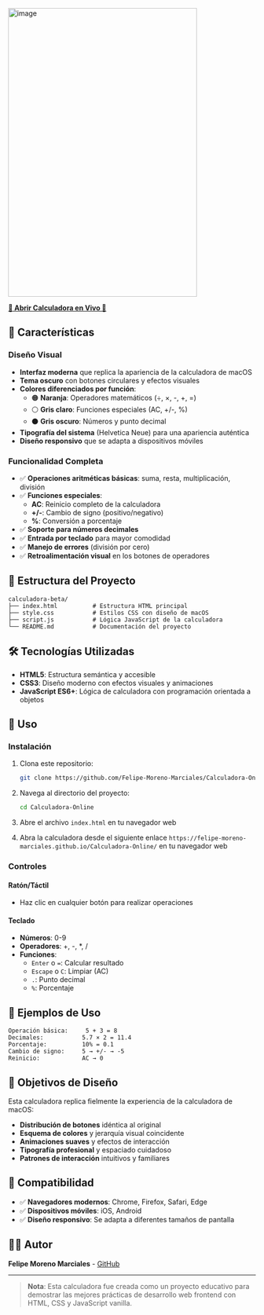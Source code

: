 <img width="384" height="588" alt="image" src="https://github.com/user-attachments/assets/d14a7b85-3f19-41c8-bace-1ea1699e3153" />


[**🚀 Abrir Calculadora en Vivo 🚀**](https://felipe-moreno-marciales.github.io/Calculadora-Online/)


## 🚀 Características

### **Diseño Visual**
- **Interfaz moderna** que replica la apariencia de la calculadora de macOS
- **Tema oscuro** con botones circulares y efectos visuales
- **Colores diferenciados por función**:
  - 🟠 **Naranja**: Operadores matemáticos (÷, ×, -, +, =)
  - ⚪ **Gris claro**: Funciones especiales (AC, +/-, %)
  - ⚫ **Gris oscuro**: Números y punto decimal
- **Tipografía del sistema** (Helvetica Neue) para una apariencia auténtica
- **Diseño responsivo** que se adapta a dispositivos móviles

### **Funcionalidad Completa**
- ✅ **Operaciones aritméticas básicas**: suma, resta, multiplicación, división
- ✅ **Funciones especiales**:
  - **AC**: Reinicio completo de la calculadora
  - **+/-**: Cambio de signo (positivo/negativo)
  - **%**: Conversión a porcentaje
- ✅ **Soporte para números decimales**
- ✅ **Entrada por teclado** para mayor comodidad
- ✅ **Manejo de errores** (división por cero)
- ✅ **Retroalimentación visual** en los botones de operadores

## 📁 Estructura del Proyecto

```
calculadora-beta/
├── index.html          # Estructura HTML principal
├── style.css           # Estilos CSS con diseño de macOS
├── script.js           # Lógica JavaScript de la calculadora
└── README.md           # Documentación del proyecto
```

## 🛠️ Tecnologías Utilizadas

- **HTML5**: Estructura semántica y accesible
- **CSS3**: Diseño moderno con efectos visuales y animaciones
- **JavaScript ES6+**: Lógica de calculadora con programación orientada a objetos

## 🚀 Uso

### Instalación
1. Clona este repositorio:
   ```bash
   git clone https://github.com/Felipe-Moreno-Marciales/Calculadora-Online
   ```
2. Navega al directorio del proyecto:
   ```bash
   cd Calculadora-Online
   ```
3. Abre el archivo `index.html` en tu navegador web

4. Abra la calculadora desde el siguiente enlace `https://felipe-moreno-marciales.github.io/Calculadora-Online/` en tu navegador web

### Controles

#### **Ratón/Táctil**
- Haz clic en cualquier botón para realizar operaciones

#### **Teclado**
- **Números**: 0-9
- **Operadores**: +, -, *, /
- **Funciones**:
  - `Enter` o `=`: Calcular resultado
  - `Escape` o `C`: Limpiar (AC)
  - `.`: Punto decimal
  - `%`: Porcentaje

## 🧪 Ejemplos de Uso

```
Operación básica:     5 + 3 = 8
Decimales:           5.7 × 2 = 11.4
Porcentaje:          10% = 0.1
Cambio de signo:     5 → +/- → -5
Reinicio:            AC → 0
```

## 🎯 Objetivos de Diseño

Esta calculadora replica fielmente la experiencia de la calculadora de macOS:
- **Distribución de botones** idéntica al original
- **Esquema de colores** y jerarquía visual coincidente
- **Animaciones suaves** y efectos de interacción
- **Tipografía profesional** y espaciado cuidadoso
- **Patrones de interacción** intuitivos y familiares

## 📱 Compatibilidad

- ✅ **Navegadores modernos**: Chrome, Firefox, Safari, Edge
- ✅ **Dispositivos móviles**: iOS, Android
- ✅ **Diseño responsivo**: Se adapta a diferentes tamaños de pantalla

## 👨‍💻 Autor

**Felipe Moreno Marciales** - [GitHub](https://github.com/Felipe-Moreno-Marciales)

---

> **Nota**: Esta calculadora fue creada como un proyecto educativo para demostrar las mejores prácticas de desarrollo web frontend con HTML, CSS y JavaScript vanilla.
